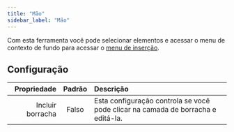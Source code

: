 ```yaml
---
title: "Mão"
sidebar_label: "Mão"
---
```



Com esta ferramenta você pode selecionar elementos e acessar o menu de contexto de fundo para acessar o [menu de inserção](../insert).

## Configuração

|      Propriedade | Padrão | Descrição                                                                        |
| ----------------:|:------:|:-------------------------------------------------------------------------------- |
| Incluir borracha | Falso  | Esta configuração controla se você pode clicar na camada de borracha e editá-la. |
